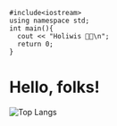 ```
#include<iostream>
using namespace std;
int main(){
  cout << "Holiwis 🖖🏻\n";
  return 0;
}
```
# Hello, folks! 

![Top Langs](https://github-readme-stats.vercel.app/api/top-langs/?username=JorgeKtch&layout=compact)
